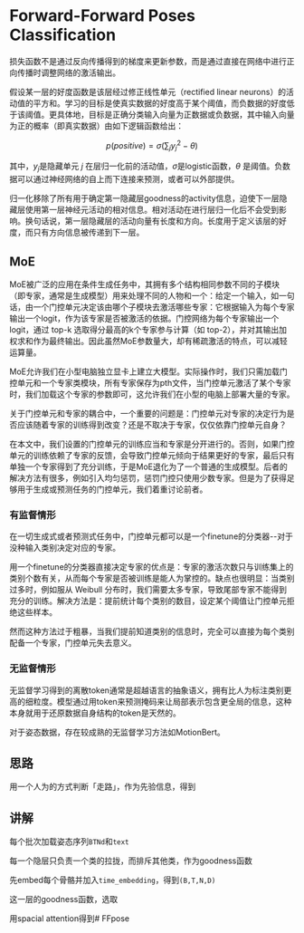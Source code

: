 # Forward-Forward Poses Classification

损失函数不是通过反向传播得到的梯度来更新参数，而是通过直接在网络中进行正向传播时调整网络的激活输出。

假设某一层的好度函数是该层经过修正线性单元（rectified linear neurons）的活动值的平方和。学习的目标是使真实数据的好度高于某个阈值，而负数据的好度低于该阈值。更具体地，目标是正确分类输入向量为正数据或负数据，其中输入向量为正的概率（即真实数据）由如下逻辑函数给出：

$$ p(positive) = \sigma (\sum_j y_j^2 - \theta) $$

其中，$y_j$是隐藏单元 $j$ 在层归一化前的活动值，$\sigma$是logistic函数，$\theta$ 是阈值。负数据可以通过神经网络的自上而下连接来预测，或者可以外部提供。

归一化移除了所有用于确定第一隐藏层goodness的activity信息，迫使下一层隐藏层使用第一层神经元活动的相对信息。相对活动在进行层归一化后不会受到影响。换句话说，第一层隐藏层的活动向量有长度和方向。长度用于定义该层的好度，而只有方向信息被传递到下一层。

## MoE

MoE被广泛的应用在条件生成任务中，其拥有多个结构相同参数不同的子模块（即专家，通常是生成模型）用来处理不同的人物和一个：给定一个输入，如一句话，由一个门控单元决定该由哪个子模块去激活哪些专家：它根据输入为每个专家输出一个logit，作为该专家是否被激活的依据。门控网络为每个专家输出一个logit，通过 top-k 选取得分最高的k个专家参与计算（如 top-2），并对其输出加权求和作为最终输出。因此虽然MoE参数量大，却有稀疏激活的特点，可以减轻运算量。

MoE允许我们在小型电脑独立显卡上建立大模型。实际操作时，我们只需加载门控单元和一个专家类模块，所有专家保存为pth文件，当门控单元激活了某个专家时，我们加载这个专家的参数即可，这允许我们在小型的电脑上部署大量的专家。

关于门控单元和专家的耦合中，一个重要的问题是：门控单元对专家的决定行为是否应该随着专家的训练得到改变？还是不取决于专家，仅仅依靠门控单元自身？

在本文中，我们设置的门控单元的训练应当和专家是分开进行的。否则，如果门控单元的训练依赖了专家的反馈，会导致门控单元倾向于结果更好的专家，最后只有单独一个专家得到了充分训练，于是MoE退化为了一个普通的生成模型。后者的解决方法有很多，例如引入均匀惩罚，惩罚门控只使用少数专家。但是为了获得足够用于生成或预测任务的门控单元，我们着重讨论前者。

### 有监督情形

在一切生成式或者预测式任务中，门控单元都可以是一个finetune的分类器--对于没种输入类别决定对应的专家。

用一个finetune的分类器直接决定专家的优点是：专家的激活次数只与训练集上的类别个数有关，从而每个专家是否被训练是能人为掌控的。缺点也很明显：当类别过多时，例如服从 Weibull 分布时，我们需要太多专家，导致尾部专家不能得到充分的训练。解决方法是：提前统计每个类别的数目，设定某个阈值让门控单元拒绝这些样本。

然而这种方法过于粗暴，当我们提前知道类别的信息时，完全可以直接为每个类别配备一个专家，门控单元失去意义。

### 无监督情形

无监督学习得到的离散token通常是超越语言的抽象语义，拥有比人为标注类别更高的细粒度。模型通过用token来预测掩码来让局部表示包含更全局的信息，这种本身就用于还原数据自身结构的token是天然的。

对于姿态数据，存在较成熟的无监督学习方法如MotionBert。

## 思路

用一个人为的方式判断「走路」，作为先验信息，得到

## 讲解

每个批次加载姿态序列`BTNd`和`text`

每一个隐层只负责一个类的拉拢，而排斥其他类，作为goodness函数

先embed每个骨骼并加入`time_embedding`，得到`(B,T,N,D)`



这一层的goodness函数，选取

用spacial attention得到# FFpose
